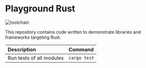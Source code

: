 # Playground Rust

![toolchain]

This repository contains code written to demonstrate libraries and frameworks targeting Rust.

| Description | Command |
| :--- | :--- |
| Run tests of all modules | `cargo test` |

[toolchain]: https://img.shields.io/badge/rust-stable-1C1C1C.svg "Rust Stable"
